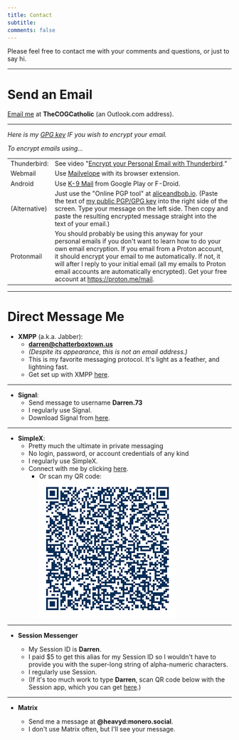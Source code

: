 ```yaml
---
title: Contact
subtitle:
comments: false
---
```


Please feel free to contact me with your comments and questions, or just to say hi.

---

# Send an Email

[Email me](mailto:thecogcatholic@outlook.com) at **TheCOGCatholic** (an Outlook.com address).

---

*Here is my [GPG key](https://brax.me/f/thecogcatholic-publickey.asc/T4AZ65f39b24a4d9f0.03006025) IF you wish to encrypt your email.*

*To encrypt emails using...*

|  |  |
| --- | ----------- |
| Thunderbird: | See video "[Encrypt your Personal Email with Thunderbird](https://youtu.be/MvQYVhj4f9c)." |
| Webmail | Use [Mailvelope](https://mailvelope.com/en) with its browser extension.
| Android | Use [K-9 Mail](https://k9mail.app/) from Google Play or F-Droid.
| (Alternative) | Just use the "Online PGP tool" at [aliceandbob.io](https://aliceandbob.io/online-pgp-tool). (Paste the text of [my public PGP/GPG key](https://brax.me/f/thecogcatholic-publickey.asc/T4AZ65f39b24a4d9f0.03006025) into the right side of the screen. Type your message on the left side. Then copy and paste the resulting encrypted message straight into the text of your email.) | |
| Protonmail | You should probably be using this anyway for your personal emails if you don't want to learn how to do your own email encryption. If you email from a Proton account, it should encrypt your email to me automatically. If not, it will after I reply to your initial email (all my emails to Proton email accounts are automatically encrypted). Get your free account at https://proton.me/mail.
---

# Direct Message Me

- **XMPP** (a.k.a. Jabber):
	- **darren@chatterboxtown.us**
	- *(Despite its appearance, this is not an email address.)*
	- This is my favorite messaging protocol. It's light as a feather, and lightning fast.
	- Get set up with XMPP [here](https://xmpp.org/getting-started/).

---

- **Signal**:
	- Send message to username **Darren.73**
	- I regularly use Signal.
	- Download Signal from [here](https://signal.org).

---

- **SimpleX**:
	- Pretty much the ultimate in private messaging
	- No login, password, or account credentials of any kind
	- I regularly use SimpleX.
	- Connect with me by clicking [here](https://simplex.chat/contact#/?v=2-5&smp=smp%3A%2F%2F1OwYGt-yqOfe2IyVHhxz3ohqo3aCCMjtB-8wn4X_aoY%3D%40smp11.simplex.im%2FalLqUOTRl-pNf_Y1EJRCbymKoZSIlbtV%23%2F%3Fv%3D1-2%26dh%3DMCowBQYDK2VuAyEANWh1MLlHLYA4yCniKHeXWkH1rrLPiy5gy83zkfpYxX4%253D%26srv%3D6ioorbm6i3yxmuoezrhjk6f6qgkc4syabh7m3so74xunb5nzr4pwgfqd.onion).
		- Or scan my QR code:
			![](/img/SimpleX.png)

---

- **Session Messenger**

	- My Session ID is **Darren**.
	- I paid $5 to get this alias for my Session ID so I wouldn't have to provide you with the super-long string of alpha-numeric characters.
	- I regularly use Session.
	- (If it's too much work to type **Darren**, scan QR code below with the Session app, which you can get [here](https://getsession.org).)
	
---

- **Matrix**

	- Send me a message at **@heavyd:monero.social**.
	- I don't use Matrix often, but I'll see your message.
